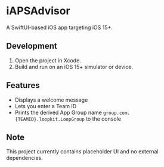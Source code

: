 # iAPSAdvisor

A SwiftUI-based iOS app targeting iOS 15+.

## Development

1. Open the project in Xcode.
2. Build and run on an iOS 15+ simulator or device.

## Features

- Displays a welcome message
- Lets you enter a Team ID
- Prints the derived App Group name `group.com.{TEAMID}.loopkit.LoopGroup` to the console

## Note

This project currently contains placeholder UI and no external dependencies.
